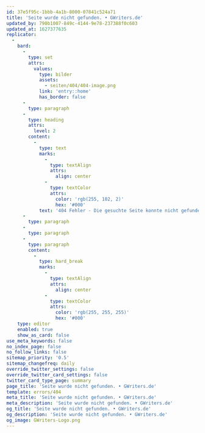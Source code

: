 ```yaml
---
id: 37e5f95c-1bbb-4a1b-8000-07841c524a71
title: 'Seite wurde nicht gefunden. • GWriters.de'
updated_by: 790b1007-849c-4144-9e78-237388f0c603
updated_at: 1627377635
replicator:
  -
    bard:
      -
        type: set
        attrs:
          values:
            type: bilder
            assets:
              - seiten/404/404-image.png
            link: 'entry::home'
            has_border: false
      -
        type: paragraph
      -
        type: heading
        attrs:
          level: 2
        content:
          -
            type: text
            marks:
              -
                type: textAlign
                attrs:
                  align: center
              -
                type: textColor
                attrs:
                  color: 'rgb(255, 102, 2)'
                  hex: '#000'
            text: '404 Fehler - Die gesuchte Seite konnte nicht gefunden werden'
      -
        type: paragraph
      -
        type: paragraph
      -
        type: paragraph
        content:
          -
            type: hard_break
            marks:
              -
                type: textAlign
                attrs:
                  align: center
              -
                type: textColor
                attrs:
                  color: 'rgb(255, 255, 255)'
                  hex: '#000'
    type: editor
    enabled: true
    show_as_card: false
use_meta_keywords: false
no_index_page: false
no_follow_links: false
sitemap_priority: '0.5'
sitemap_changefreq: daily
override_twitter_settings: false
override_twitter_card_settings: false
twitter_card_type_page: summary
page_title: 'Seite wurde nicht gefunden. • GWriters.de'
template: errors/404
meta_title: 'Seite wurde nicht gefunden. • GWriters.de'
meta_description: 'Seite wurde nicht gefunden. • GWriters.de'
og_title: 'Seite wurde nicht gefunden. • GWriters.de'
og_description: 'Seite wurde nicht gefunden. • GWriters.de'
og_image: GWriters-Logo.png
---
```


